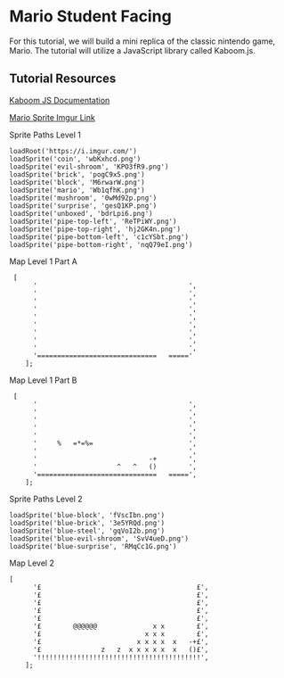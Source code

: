 # Mario Student Facing

For this tutorial, we will build a mini replica of the classic nintendo game, Mario. The tutorial will utilize a JavaScript library called Kaboom.js.

## Tutorial Resources

[Kaboom JS Documentation](https://kaboomjs.com/)

[Mario Sprite Imgur Link](https://imgur.com/a/F8Jkryq)

Sprite Paths Level 1

```
loadRoot('https://i.imgur.com/')
loadSprite('coin', 'wbKxhcd.png')
loadSprite('evil-shroom', 'KPO3fR9.png')
loadSprite('brick', 'pogC9x5.png')
loadSprite('block', 'M6rwarW.png')
loadSprite('mario', 'Wb1qfhK.png')
loadSprite('mushroom', '0wMd92p.png')
loadSprite('surprise', 'gesQ1KP.png')
loadSprite('unboxed', 'bdrLpi6.png')
loadSprite('pipe-top-left', 'ReTPiWY.png')
loadSprite('pipe-top-right', 'hj2GK4n.png')
loadSprite('pipe-bottom-left', 'c1cYSbt.png')
loadSprite('pipe-bottom-right', 'nqQ79eI.png')
```

Map Level 1 Part A

```
 [
      '                                      ',
      '                                      ',
      '                                      ',
      '                                      ',
      '                                      ',
      '                                      ',
      '                                      ',
      '                                      ',
      '                                      ',
      '==============================   ====='
    ];
```



Map Level 1 Part B

```
 [
      '                                      ',
      '                                      ',
      '                                      ',
      '                                      ',
      '                                      ',
      '     %   =*=%=                        ',
      '                                      ',
      '                            -+        ',
      '                    ^   ^   ()        ',
      '==============================   =====',
    ];
```

Sprite Paths Level 2

```
loadSprite('blue-block', 'fVscIbn.png')
loadSprite('blue-brick', '3e5YRQd.png')
loadSprite('blue-steel', 'gqVoI2b.png')
loadSprite('blue-evil-shroom', 'SvV4ueD.png')
loadSprite('blue-surprise', 'RMqCc1G.png')
```

Map Level 2

```
[
      '£                                       £',
      '£                                       £',
      '£                                       £',
      '£                                       £',
      '£                                       £',
      '£        @@@@@@              x x        £',
      '£                          x x x        £',
      '£                        x x x x  x   -+£',
      '£               z   z  x x x x x  x   ()£',
      '!!!!!!!!!!!!!!!!!!!!!!!!!!!!!!!!!!!!!!!!!',
    ];
```
